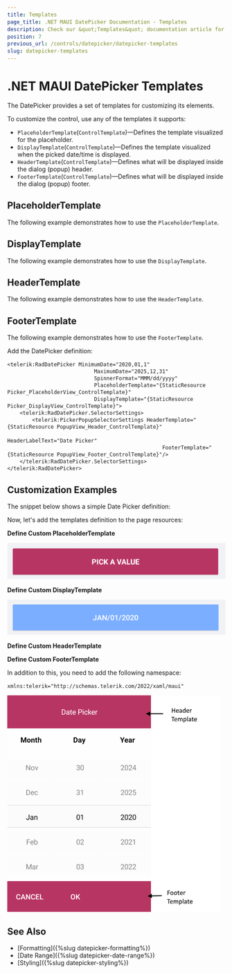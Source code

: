 ```yaml
---
title: Templates
page_title: .NET MAUI DatePicker Documentation - Templates
description: Check our &quot;Templates&quot; documentation article for Telerik DatePicker for .NET MAUI.
position: 7
previous_url: /controls/datepicker/datepicker-templates
slug: datepicker-templates
---
```


# .NET MAUI DatePicker Templates

The DatePicker provides a set of templates for customizing its elements.

To customize the control, use any of the templates it supports:

* `PlaceholderTemplate`(`ControlTemplate`)&mdash;Defines the template visualized for the placeholder.  
* `DisplayTemplate`(`ControlTemplate`)&mdash;Defines the template visualized when the picked date/time is displayed.
* `HeaderTemplate`(`ControlTemplate`)&mdash;Defines what will be displayed inside the dialog (popup) header.
* `FooterTemplate`(`ControlTemplate`)&mdash;Defines what will be displayed inside the dialog (popup) footer.

## PlaceholderTemplate

The following example demonstrates how to use the `PlaceholderTemplate`.

<snippet id='datepicker-placeholder-default-template' />

## DisplayTemplate

The following example demonstrates how to use the `DisplayTemplate`.

<snippet id='datepicker-display-default-template' />

## HeaderTemplate

The following example demonstrates how to use the `HeaderTemplate`.

<snippet id='datepicker-header-default-template' />

## FooterTemplate

The following example demonstrates how to use the `FooterTemplate`.

<snippet id='datepicker-footer-default-template' />

Add the DatePicker definition:

```XAML
<telerik:RadDatePicker MinimumDate="2020,01,1"
							MaximumDate="2025,12,31"
							SpinnerFormat="MMM/dd/yyyy"
							PlaceholderTemplate="{StaticResource Picker_PlaceholderView_ControlTemplate}"
							DisplayTemplate="{StaticResource Picker_DisplayView_ControlTemplate}">
	<telerik:RadDatePicker.SelectorSettings>
		<telerik:PickerPopupSelectorSettings HeaderTemplate="{StaticResource PopupView_Header_ControlTemplate}"
												  HeaderLabelText="Date Picker"
												  FooterTemplate="{StaticResource PopupView_Footer_ControlTemplate}"/>
	</telerik:RadDatePicker.SelectorSettings>
</telerik:RadDatePicker>
```

## Customization Examples

The snippet below shows a simple Date Picker definition:

<snippet id='datepicker-custom-templates' />

Now, let's add the templates definition to the page resources:

**Define Custom PlaceholderTemplate**

<snippet id='datepicker-placeholder-template' />

![DatePicker PlaceholderTemplate](images/datepicker_placeholder_template.png)

**Define Custom DisplayTemplate**

<snippet id='datepicker-display-template' />

![DatePicker DisplayTemplate](images/datepicker_display_template.png)

**Define Custom HeaderTemplate**

<snippet id='datepicker-header-template' />

**Define Custom FooterTemplate**

<snippet id='datepicker-footer-template' />

In addition to this, you need to add the following namespace:

```XAML
xmlns:telerik="http://schemas.telerik.com/2022/xaml/maui"
```

![DatePicker FooterTemplate](images/datepicker_header_footer_template.png)

## See Also

- [Formatting]({%slug datepicker-formatting%})
- [Date Range]({%slug datepicker-date-range%})
- [Styling]({%slug datepicker-styling%})
